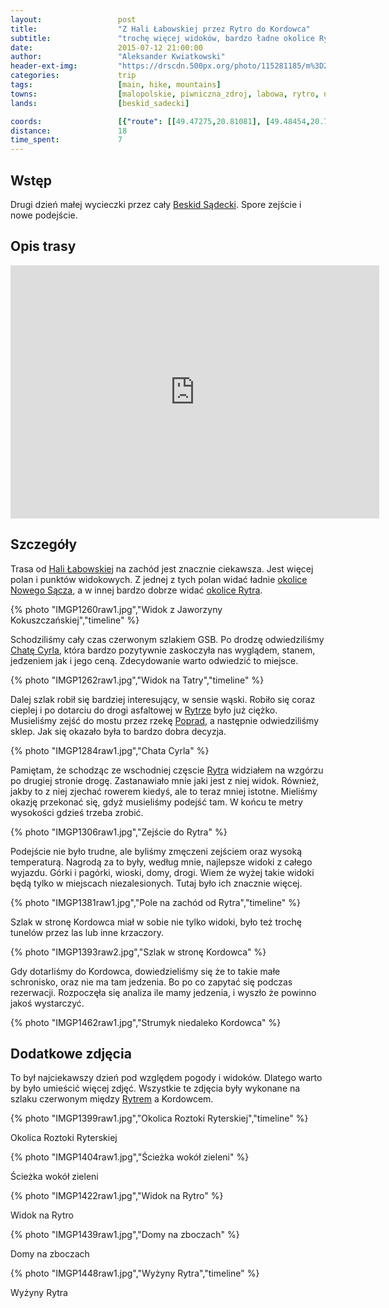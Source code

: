 ```yaml
---
layout:                 post
title:                  "Z Hali Łabowskiej przez Rytro do Kordowca"
subtitle:               "trochę więcej widoków, bardzo ładne okolice Rytra"
date:                   2015-07-12 21:00:00
author:                 "Aleksander Kwiatkowski"
header-ext-img:         "https://drscdn.500px.org/photo/115281185/m%3D2048/54cf24301a0275031f2d8ec66989f280"
categories:             trip
tags:                   [main, hike, mountains]
towns:                  [malopolskie, piwniczna_zdroj, labowa, rytro, nawojowa]
lands:                  [beskid_sadecki]

coords:                 [{"route": [[49.47275,20.81081], [49.48454,20.79553], [49.48081,20.75759], [49.49382,20.72644], [49.49087,20.70983], [49.48365,20.70275], [49.48607,20.68404], [49.48150,20.66576], [49.46064,20.66704]], "type": "hike"}]
distance:               18
time_spent:             7
---
```


[wiki-labowska]:        https://pl.wikipedia.org/wiki/Schronisko_PTTK_na_Hali_%C5%81abowskiej
[wiki-poprad]:          https://pl.wikipedia.org/wiki/Poprad_(rzeka)
[wiki-rytro]:           https://pl.wikipedia.org/wiki/Rytro
[wiki-beskid-sadecki]:  https://pl.wikipedia.org/wiki/Beskid_S%C4%85decki

[pano-nowy-sacz]:       http://www.panoramio.com/photo/121590280
[pano-rytro]:           http://www.panoramio.com/photo/121603318

[cyrla]:                https://sites.google.com/site/chatacyrla/

Wstęp
-----

Drugi dzień małej wycieczki przez cały [Beskid Sądecki][wiki-beskid-sadecki]. Spore zejście i nowe podejście.

Opis trasy
----------

<iframe height='405' width='590' frameborder='0' allowtransparency='true' scrolling='no' src='http://www.strava.com/activities/346183870/embed/51fc7d270ff506cf683c46b1ec87d68348785916'></iframe>

Szczegóły
---------

Trasa od [Hali Łabowskiej][wiki-labowska] na zachód jest znacznie ciekawsza. Jest więcej polan i punktów widokowych.
Z jednej z tych polan widać ładnie [okolice Nowego Sącza][pano-nowy-sacz], a w innej bardzo dobrze widać [okolice Rytra][pano-rytro].

{% photo "IMGP1260raw1.jpg","Widok z Jaworzyny Kokuszczańskiej","timeline" %}

Schodziliśmy cały czas czerwonym szlakiem GSB. Po drodzę odwiedziliśmy [Chatę Cyrla][cyrla], która bardzo pozytywnie zaskoczyła
nas wyglądem, stanem, jedzeniem jak i jego ceną. Zdecydowanie warto odwiedzić to miejsce.

{% photo "IMGP1262raw1.jpg","Widok na Tatry","timeline" %}

Dalej szlak robił się bardziej interesujący, w sensie wąski. Robiło się coraz cieplej i po dotarciu do drogi asfaltowej
 w [Rytrze][wiki-rytro]
było już ciężko. Musieliśmy zejść do mostu przez rzekę [Poprad][wiki-poprad], a następnie odwiedziliśmy sklep.
Jak się okazało była to bardzo dobra decyzja.

{% photo "IMGP1284raw1.jpg","Chata Cyrla" %}

Pamiętam, że schodząc ze wschodniej częscie [Rytra][wiki-rytro] widziałem na wzgórzu po drugiej stronie drogę. Zastanawiało mnie
jaki jest z niej widok. Również, jakby to z niej zjechać rowerem kiedyś, ale to teraz mniej istotne. Mieliśmy okazję
przekonać się, gdyż musieliśmy podejść tam. W końcu te metry wysokości gdzieś trzeba zrobić.

{% photo "IMGP1306raw1.jpg","Zejście do Rytra" %}

Podejście nie było trudne, ale byliśmy zmęczeni zejściem oraz wysoką temperaturą. Nagrodą za to były, według mnie, najlepsze
widoki z całego wyjazdu. Górki i pagórki, wioski, domy, drogi. Wiem że wyżej takie widoki będą tylko w miejscach niezalesionych.
Tutaj było ich znacznie więcej.

{% photo "IMGP1381raw1.jpg","Pole na zachód od Rytra","timeline" %}

Szlak w stronę Kordowca miał w sobie nie tylko widoki, było też trochę tunelów przez las lub inne krzaczory.

{% photo "IMGP1393raw2.jpg","Szlak w stronę Kordowca" %}

Gdy dotarliśmy do Kordowca, dowiedzieliśmy się że to takie małe schronisko, oraz nie ma tam jedzenia. Bo po
co zapytać się podczas rezerwacji. Rozpoczęła się analiza ile mamy jedzenia, i wyszło że powinno jakoś wystarczyć.

{% photo "IMGP1462raw1.jpg","Strumyk niedaleko Kordowca" %}

Dodatkowe zdjęcia
-----------------

To był najciekawszy dzień pod względem pogody i widoków. Dlatego warto by było
umieścić więcej zdjęć. Wszystkie te zdjęcia były wykonane na szlaku czerwonym
między [Rytrem][wiki-rytro] a Kordowcem.

{% photo "IMGP1399raw1.jpg","Okolica Roztoki Ryterskiej","timeline" %}

Okolica Roztoki Ryterskiej

{% photo "IMGP1404raw1.jpg","Ścieżka wokół zieleni" %}

Ścieżka wokół zieleni

{% photo "IMGP1422raw1.jpg","Widok na Rytro" %}

Widok na Rytro

{% photo "IMGP1439raw1.jpg","Domy na zboczach" %}

Domy na zboczach

{% photo "IMGP1448raw1.jpg","Wyżyny Rytra","timeline" %}

Wyżyny Rytra
